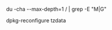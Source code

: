 

<!-- get directory sizes of a path / -->
du -cha --max-depth=1 / | grep -E "M|G"

<!-- change the servers timezone -->
dpkg-reconfigure tzdata
